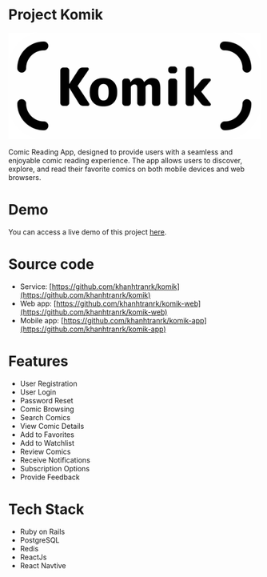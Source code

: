 # Project Komik
<p align="center">
  <img src="https://github.com/duykhanhrk/komik-web/blob/master/public/logo_light.png" />
</p>
Comic Reading App, designed to provide users with a seamless and enjoyable comic reading experience. The app allows users to discover, explore, and read their favorite comics on both mobile devices and web browsers.

# Demo
You can access a live demo of this project [here](https://komikeiga.onrender.com/).

# Source code
* Service: [https://github.com/khanhtranrk/komik](https://github.com/khanhtranrk/komik)
* Web app: [https://github.com/khanhtranrk/komik-web](https://github.com/khanhtranrk/komik-web)
* Mobile app: [https://github.com/khanhtranrk/komik-app](https://github.com/khanhtranrk/komik-app)

# Features
* User Registration
* User Login
* Password Reset
* Comic Browsing
* Search Comics
* View Comic Details
* Add to Favorites
* Add to Watchlist
* Review Comics
* Receive Notifications
* Subscription Options
* Provide Feedback

# Tech Stack
* Ruby on Rails
* PostgreSQL
* Redis
* ReactJs
* React Navtive
